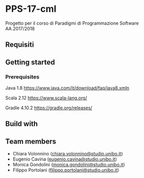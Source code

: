 # PPS-17-cml
Progetto per il corso di Paradigmi di Programmazione Software AA.2017/2018

## Requisiti 

## Getting started
### Prerequisites
Java 1.8 https://www.java.com/it/download/faq/java8.xmln 

Scala 2.12 https://www.scala-lang.org/ 

Gradle 4.10.2 https://gradle.org/releases/ 


## Build with

## Team members
- Chiara Volonnino (chiara.volonnino@studio.unibo.it)
- Eugenio Cavina (eugenio.cavina@studio.unibo.it)
- Monica Gondolini (monica.gondolini@studio.unibo.it)
- Filippo Portolani (filippo.portolani@studio.unibo.it)
